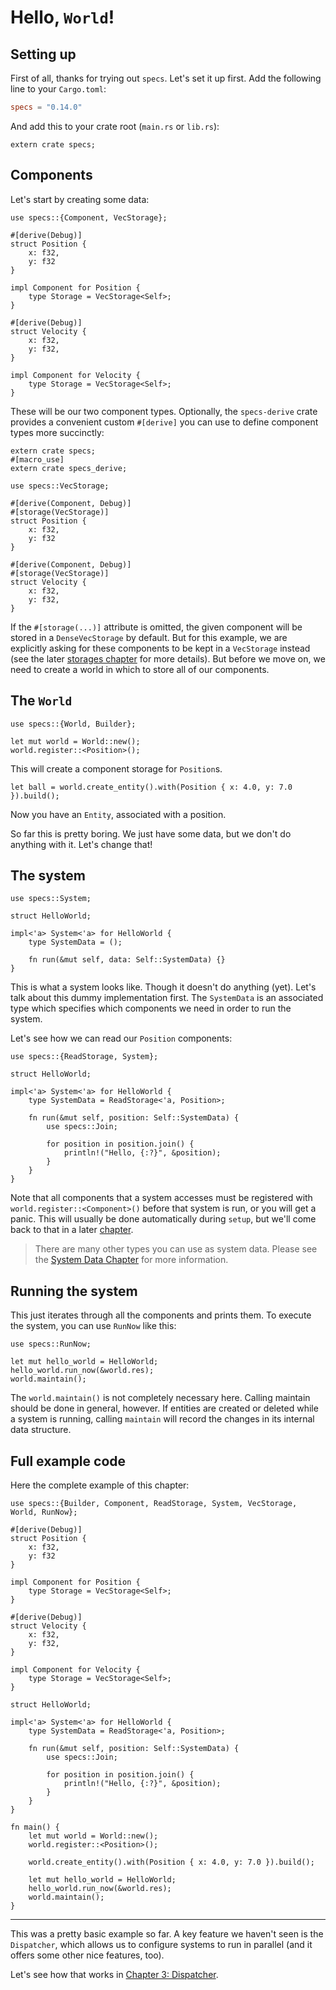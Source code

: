 # Hello, `World`!

## Setting up

First of all, thanks for trying out `specs`. Let's
set it up first. Add the following line to your `Cargo.toml`:

```toml
specs = "0.14.0"
```

And add this to your crate root (`main.rs` or `lib.rs`):

```rust,ignore
extern crate specs;
```

## Components

Let's start by creating some data:

```rust,ignore
use specs::{Component, VecStorage};

#[derive(Debug)]
struct Position {
    x: f32,
    y: f32
}

impl Component for Position {
    type Storage = VecStorage<Self>;
}

#[derive(Debug)]
struct Velocity {
    x: f32,
    y: f32,
}

impl Component for Velocity {
    type Storage = VecStorage<Self>;
}
```

These will be our two component types. Optionally, the `specs-derive` crate
provides a convenient custom `#[derive]` you can use to define component types
more succinctly:

```rust,ignore
extern crate specs;
#[macro_use]
extern crate specs_derive;

use specs::VecStorage;

#[derive(Component, Debug)]
#[storage(VecStorage)]
struct Position {
    x: f32,
    y: f32
}

#[derive(Component, Debug)]
#[storage(VecStorage)]
struct Velocity {
    x: f32,
    y: f32,
}
```

If the `#[storage(...)]` attribute is omitted, the given component will be
stored in a `DenseVecStorage` by default. But for this example, we are
explicitly asking for these components to be kept in a `VecStorage` instead (see
the later [storages chapter][sc] for more details). But before we move on, we
need to create a world in which to store all of our components.

[sc]: ./05_storages.html

## The `World`

```rust,ignore
use specs::{World, Builder};

let mut world = World::new();
world.register::<Position>();
```

This will create a component storage for `Position`s.

```rust,ignore
let ball = world.create_entity().with(Position { x: 4.0, y: 7.0 }).build();
```

Now you have an `Entity`, associated with a position.

So far this is pretty boring. We just have some data,
but we don't do anything with it. Let's change that!

## The system

```rust,ignore
use specs::System;

struct HelloWorld;

impl<'a> System<'a> for HelloWorld {
    type SystemData = ();

    fn run(&mut self, data: Self::SystemData) {}
}
```

This is what a system looks like. Though it doesn't do anything (yet).
Let's talk about this dummy implementation first.
The `SystemData` is an associated type
which specifies which components we need in order to run
the system.

Let's see how we can read our `Position` components:

```rust,ignore
use specs::{ReadStorage, System};

struct HelloWorld;

impl<'a> System<'a> for HelloWorld {
    type SystemData = ReadStorage<'a, Position>;

    fn run(&mut self, position: Self::SystemData) {
        use specs::Join;

        for position in position.join() {
            println!("Hello, {:?}", &position);
        }
    }
}
```

Note that all components that a system accesses must be registered with
`world.register::<Component>()` before that system is run, or you will get a
panic. This will usually be done automatically during `setup`, but we'll
come back to that in a later [chapter][se].

> There are many other types you can use as system data. Please see the
> [System Data Chapter][cs] for more information.

[cs]: ./06_system_data.html
[se]: ./07_setup.html

## Running the system

This just iterates through all the components and prints
them. To execute the system, you can use `RunNow` like this:

```rust,ignore
use specs::RunNow;

let mut hello_world = HelloWorld;
hello_world.run_now(&world.res);
world.maintain();
```

The `world.maintain()` is not completely necessary here. Calling maintain should be done in general, however.
If entities are created or deleted while a system is running, calling `maintain`
will record the changes in its internal data structure.

## Full example code

Here the complete example of this chapter:

```rust,ignore
use specs::{Builder, Component, ReadStorage, System, VecStorage, World, RunNow};

#[derive(Debug)]
struct Position {
    x: f32,
    y: f32
}

impl Component for Position {
    type Storage = VecStorage<Self>;
}

#[derive(Debug)]
struct Velocity {
    x: f32,
    y: f32,
}

impl Component for Velocity {
    type Storage = VecStorage<Self>;
}

struct HelloWorld;

impl<'a> System<'a> for HelloWorld {
    type SystemData = ReadStorage<'a, Position>;

    fn run(&mut self, position: Self::SystemData) {
        use specs::Join;

        for position in position.join() {
            println!("Hello, {:?}", &position);
        }
    }
}

fn main() {
    let mut world = World::new();
    world.register::<Position>();

    world.create_entity().with(Position { x: 4.0, y: 7.0 }).build();

    let mut hello_world = HelloWorld;
    hello_world.run_now(&world.res);
    world.maintain();
}
```

---

This was a pretty basic example so far. A key feature we haven't seen is the
`Dispatcher`, which allows us to configure systems to run in parallel (and it offers
some other nice features, too).

Let's see how that works in [Chapter 3: Dispatcher][c3].

[c3]: ./03_dispatcher.html

